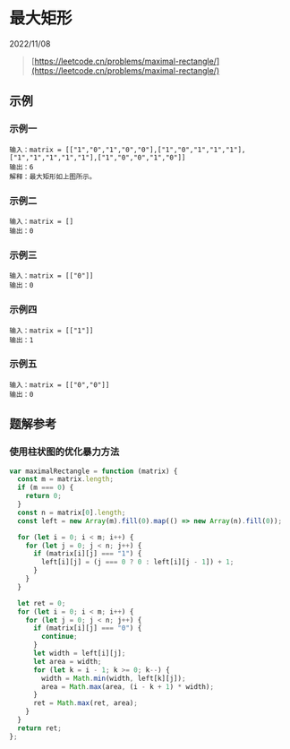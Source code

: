 # 最大矩形

2022/11/08

> [https://leetcode.cn/problems/maximal-rectangle/](https://leetcode.cn/problems/maximal-rectangle/)

## 示例

### 示例一

```text
输入：matrix = [["1","0","1","0","0"],["1","0","1","1","1"],["1","1","1","1","1"],["1","0","0","1","0"]]
输出：6
解释：最大矩形如上图所示。
```

### 示例二

```text
输入：matrix = []
输出：0
```

### 示例三

```text
输入：matrix = [["0"]]
输出：0
```

### 示例四

```text
输入：matrix = [["1"]]
输出：1
```

### 示例五

```text
输入：matrix = [["0","0"]]
输出：0
```

## 题解参考

### 使用柱状图的优化暴力方法

```javascript
var maximalRectangle = function (matrix) {
  const m = matrix.length;
  if (m === 0) {
    return 0;
  }
  const n = matrix[0].length;
  const left = new Array(m).fill(0).map(() => new Array(n).fill(0));

  for (let i = 0; i < m; i++) {
    for (let j = 0; j < n; j++) {
      if (matrix[i][j] === "1") {
        left[i][j] = (j === 0 ? 0 : left[i][j - 1]) + 1;
      }
    }
  }

  let ret = 0;
  for (let i = 0; i < m; i++) {
    for (let j = 0; j < n; j++) {
      if (matrix[i][j] === "0") {
        continue;
      }
      let width = left[i][j];
      let area = width;
      for (let k = i - 1; k >= 0; k--) {
        width = Math.min(width, left[k][j]);
        area = Math.max(area, (i - k + 1) * width);
      }
      ret = Math.max(ret, area);
    }
  }
  return ret;
};
```
